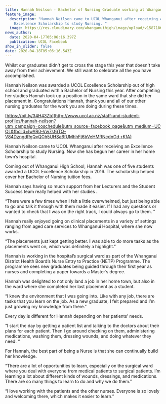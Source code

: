 ```yaml
---
title: Hannah Neilson - Bachelor of Nursing Graduate working at Whanganui Hospital
feature_image:
  description: "Hannah Neilson came to UCOL Whanganui after receiving an
    Excellence Scholarship to study Nursing. "
  image: https://res.cloudinary.com/whanganuihigh/image/upload/v1587186705/News/Hannah_Neilson_UCOL_ex_whs_17.4.20_UCOL_fACEBOOK.jpg
news_author:
  date: 2020-04-17T05:06:16.397Z
  publication: UCOL Facebook
show_in_slider: false
date: 2020-04-18T05:06:16.543Z
---
```

Whilst our graduates didn't get to cross the stage this year that doesn't take away from their achievement. We still want to celebrate all the you have accomplished.

Hannah Neilson was awarded a UCOL Excellence Scholarship out of high school and graduated with a Bachelor of Nursing this year. After completing her studies Hannah took up a position in the same ward that she did her placement in. Congratulations Hannah, thank you and all of our other nursing graduates for the work you are doing during these times.

[https://bit.ly/34H43Zb](http://www.ucol.ac.nz/staff-and-student-profiles/hannah-neilson?utm_campaign=coschedule&utm_source=facebook_page&utm_medium=UCOL&fbclid=IwAR0-Vw7sf6TQ-V84DzngdRgQvQOh5UHSa6fUMhhFt6bVeHMRNcdnGd-rKfA)

Hannah Neilson came to UCOL Whanganui after receiving an Excellence Scholarship to study Nursing. Now she has begun her career in her home town’s hospital.

Coming out of Whanganui High School, Hannah was one of five students awarded a UCOL Excellence Scholarship in 2016. The scholarship helped cover her Bachelor of Nursing tuition fees.

Hannah says having so much support from her Lecturers and the Student Success team really helped with her studies .

“There were a few times when I felt a little overwhelmed, but just being able to go and talk it through with them made it easier. If I had any questions or wanted to check that I was on the right track, I could always go to them. ” 

Hannah really enjoyed going on clinical placements in a variety of settings ranging from aged care services to Whanganui Hospital, where she now works. 

“The placements just kept getting better. I was able to do more tasks as the placements went on, which was definitely a highlight.”

Hannah is working in the hospital’s surgical ward as part of the Whanganui District Health Board’s Nurse Entry to Practice (NETP) Programme. The programme sees new graduates being guided through their first year as nurses and completing a paper towards a Master’s degree.

Hannah was delighted to not only land a job in her home town, but also in the ward where she completed her last placement as a student.

“I knew the environment that I was going into. Like with any job, there are tasks that you learn on the job. As a new graduate, I felt prepared and I’m just growing my knowledge from there.” 

Every day is different for Hannah depending on her patients’ needs.

“I start the day by getting a patient list and talking to the doctors about their plans for each patient.  Then I go around checking on them, administering medications, washing them, dressing wounds, and doing whatever they need. “

For Hannah, the best part of being a Nurse is that she can continually build her knowledge.

 “There are a lot of opportunities to learn, especially on the surgical ward where you deal with everyone from medical patients to surgical patients.  I’m learning a lot about different kinds of wounds, dressings, and medications. There are so many things to learn to do and why we do them.”

“I love working with the patients and the other nurses. Everyone is so lovely and welcoming there, which makes it easier to learn.”